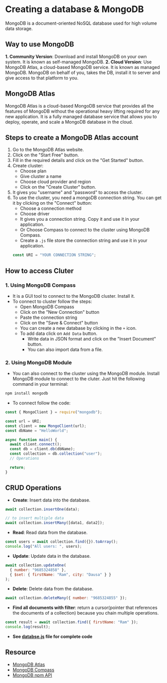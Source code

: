 # Creating a database & MongoDB

MongoDB is a document-oriented NoSQL database used for high volume data storage.

## Way to use MongoDB

**1. Community Version**: Download and install MongoDB on your own system. It is known as self-managed MongoDB.
**2. Cloud Version**: Use MongoDB Atlas, a cloud-based MongoDB service. It is known as managed MongoDB. MongoDB on behalf of you, takes the DB, install it to server and give access to that platform to you.

## MongoDB Atlas

MongoDB Atlas is a cloud-based MongoDB service that provides all the features of MongoDB without the operational heavy lifting required for any new application. It is a fully managed database service that allows you to deploy, operate, and scale a MongoDB database in the cloud.

## Steps to create a MongoDB Atlas account

1. Go to the MongoDB Atlas website.
2. Click on the "Start Free" button.
3. Fill in the required details and click on the "Get Started" button.
4. Create cluster:
   - Choose plan
   - Give cluster a name
   - Choose cloud provider and region
   - Click on the "Create Cluster" button.
5. It gives you "username" and "password" to access the cluster.
6. To use the cluster, you need a mongoDB connection string. You can get it by clicking on the "Connect" button:
   - Choose a connection method
   - Choose driver
   - It gives you a connection string. Copy it and use it in your application.
   - Or Choose Compass to connect to the cluster using MongoDB Compass.
   - Create a `.js` file store the connection string and use it in your application.
   ```js
   const URI = "YOUR CONNECTION STRING";
   ```

## How to access Cluter

### 1. Using MongoDB Compass

- It is a GUI tool to connect to the MongoDB cluster. Install it.
- To connect to cluster follow the steps:
  - Open MongoDB Compass
  - Click on the "New Connection" button
  - Paste the connection string
  - Click on the "Save & Connect" button
  - You can create a new database by clicking in the `+` icon.
  - To add data click on `Add Data` button.
    - Write data in JSON format and click on the "Insert Document" button.
    - You can also import data from a file.

### 2. Using MongoDB Module

- You can also connect to the cluster using the MongoDB module. Install MongoDB module to connect to the cluter. Just hit the following command in your terminal:

```bash
npm install mongodb
```

- To connect follow the code:

```js
const { MongoClient } = require("mongodb");

const url = URI;
const client = new MongoClient(url);
const dbName = "HelloWorld";

async function main() {
  await client.connect();
  const db = client.db(dbName);
  const collection = db.collection("user");
  // Operations

  return;
}
```

## CRUD Operations

- **Create**: Insert data into the database.

```js
await collection.insertOne(data);

// to insert multiple data
await collection.insertMany([data1, data2]);
```

- **Read**: Read data from the database.

```js
const users = await collection.find({}).toArray();
console.log("All users: ", users);
```

- **Update**: Update data in the database.

```js
await collection.updateOne(
  { number: "9685324858" },
  { $set: { firstName: "Ram", city: "Dausa" } }
);
```

- **Delete**: Delete data from the database.

```js
await collection.deleteMany({ number: "9685324855" });
```

- **Find all documents with filter**: return a cursor(pointer that references the documents of a collection) because you chain multiple operations.

```js
const result = await collection.find({ firstName: "Ram" });
console.log(result);
```
- **See [databse.js](./database.js) file for complete code**

## Resource
- [MongoDB Atlas](https://www.mongodb.com/cloud/atlas)
- [MongoDB Compass](https://www.mongodb.com/products/compass)
- [MongoDB npm API](https://mongodb.github.io/node-mongodb-native/Next/)